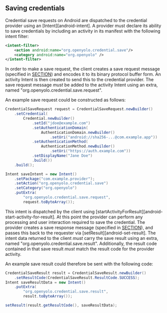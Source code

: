 ## Saving credentials

Credential save requests on Android are dispatched to the credential provider
using an [Intent][android-intent]. A provider must declare its ability to
save credentials by including an activity in its manifest with the following
intent filter:

```xml
<intent-filter>
    <action android:name="org.openyolo.credential.save"/>
    <category android:name="org.openyolo" />
</intent-filter>
```

In order to make a save request, the client creates a save request message
(specified in [SECTION](#save-request-message)) and encodes it to its binary
protocol buffer form. An activity Intent is then created to send this to the
credential provider. The save request message _must_ be added to the activity
Intent using an extra, named "org.openyolo.credential.save.request".

An example save request could be constructed as follows:

```java
CredentialSaveRequest request = CredentialSaveRequest.newBuilder()
    .setCredential(
        Credential.newBuilder()
            .setId("jdoe@example.com")
            .setAuthenticationDomain(
                AuthenticationDomain.newBuilder()
                    .setUri("android://sha256-...@com.example.app"))
            .setAuthenticationMethod(
                AuthenticationMethod.newBuilder()
                    .setUri("https://auth.example.com"))
            .setDisplayName("Jane Doe")
            .build())
    .build();

Intent saveIntent = new Intent()
    .setPackage("com.example.provider");
    .setAction("org.openyolo.credential.save")
    .setCategory("org.openyolo")
    .putExtra(
        "org.openyolo.credential.save.request",
        request.toByteArray());
```

This intent is dispatched by the client using
[startActivityForResult][android-start-activity-for-result]. At this point the
provider can perform any processing and user interaction required to save
the credential. The provider creates a save response message (specified in
[SECTION](#save-response-message)), and passes this back to the requester via
[setResult][android-set-result]. The intent data returned to the
client _must_ carry the save result using an extra, named
"org.openyolo.credential.save.result". Additionally, the result code contained
in that save result _must_ match the result code for the provider activity.

An example save result could therefore be sent with the following code:

```java
CredentialSaveResult result = CredentialSaveResult.newBuilder()
    .setResultCode(CredentialSaveResult.ResultCode.SUCCESS);
Intent saveResultData = new Intent()
    .putExtra(
        "org.openyolo.credential.save.result",
        result.toByteArray());

setResult(result.getResultCode(), saveResultData);
```
